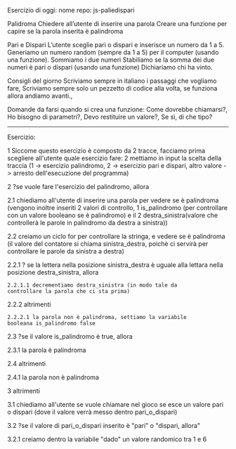 Esercizio di oggi:
nome repo: js-paliedispari

Palidroma
Chiedere all’utente di inserire una parola
Creare una funzione per capire se la parola inserita è palindroma

Pari e Dispari
L’utente sceglie pari o dispari e inserisce un numero da 1 a 5.
Generiamo un numero random (sempre da 1 a 5) per il computer (usando una funzione).
Sommiamo i due numeri
Stabiliamo se la somma dei due numeri è pari o dispari (usando una funzione)
Dichiariamo chi ha vinto.

Consigli del giorno
Scriviamo sempre in italiano i passaggi che vogliamo fare,
Scriviamo sempre solo un pezzetto di codice alla volta, se funziona allora andiamo avanti.,

Domande da  farsi quando si crea una funzione:
Come dovrebbe chiamarsi?,
Ho bisogno di parametri?,
Devo restituire un valore?,
Se sì, di che tipo?


___________________________________________________

Esercizio:

1 Siccome questo esercizio è composto da 2 tracce, facciamo prima scegliere all'utente quale esercizio fare: 2 mettiamo in input la scelta della traccia (1 -> esercizio palindromo, 2 -> esercizio pari e dispari, altro valore -> arresto dell'esecuzione del programma)

2 ?se vuole fare l'esercizio del palindromo, allora

2.1 chiediamo all'utente di inserire una parola per vedere se è palindroma (vengono inoltre inseriti 2 valori di controllo, 1 is_palindromo (per controllare con un valore booleano se è palindromo) e il 2 destra_sinistra(valore che controllerà le parole in palindromo da destra a sinistra))

2.2 creiamo un ciclo for per controllare la stringa, e vedere se è palindroma (il valore del contatore si chiama sinistra_destra, poichè ci servirà per controllare le parole da sinistra a destra)

  <!--FOR-->

  2.2.1 ? se la lettera nella posizione sinistra_destra è 
  uguale alla lettara nella posizione destra_sinistra, allora

    2.2.1.1 decrementiamo destra_sinistra (in modo tale da 
    controllare la parola che ci sta prima)

  2.2.2 altrimenti

    2.2.2.1 la parola non è palindroma, settiamo la variabile 
    booleana is_palindromo false

  <!--FINE FOR-->

2.3 ?se il valore is_palindromo è true, allora

  2.3.1 la parola è palindroma

2.4 altrimenti

  2.4.1 la parola non è palindroma

3 altrimenti

3.1 chiediamo all'utente se vuole chiamare nel gioco se esce un valore pari o dispari (dove il valore verrà messo dentro pari_o_dispari)

3.2 ?se il valore di pari_o_dispari inserito è "pari" o "dispari, allora"

3.2.1 creiamo dentro la variabile "dado" un valore randomico tra 1 e 6
